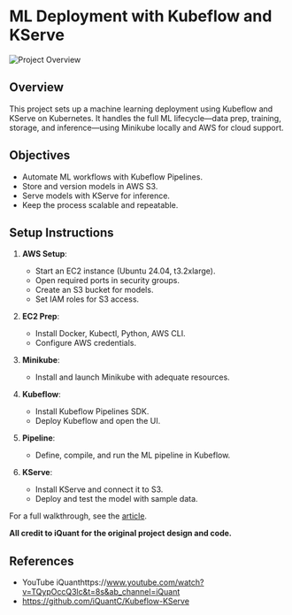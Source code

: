 # ML Deployment with Kubeflow and KServe

![Project Overview](https://miro.medium.com/v2/resize:fit:1100/format:webp/1*vkIKTzeZQ-497PrR7Lklzg.jpeg)

## Overview  
This project sets up a machine learning deployment using Kubeflow and KServe on Kubernetes. It handles the full ML lifecycle—data prep, training, storage, and inference—using Minikube locally and AWS for cloud support.

## Objectives  
- Automate ML workflows with Kubeflow Pipelines.  
- Store and version models in AWS S3.  
- Serve models with KServe for inference.  
- Keep the process scalable and repeatable.

## Setup Instructions  
1. **AWS Setup**:  
   - Start an EC2 instance (Ubuntu 24.04, t3.2xlarge).  
   - Open required ports in security groups.  
   - Create an S3 bucket for models.  
   - Set IAM roles for S3 access.  

2. **EC2 Prep**:  
   - Install Docker, Kubectl, Python, AWS CLI.  
   - Configure AWS credentials.  

3. **Minikube**:  
   - Install and launch Minikube with adequate resources.  

4. **Kubeflow**:  
   - Install Kubeflow Pipelines SDK.  
   - Deploy Kubeflow and open the UI.  

5. **Pipeline**:  
   - Define, compile, and run the ML pipeline in Kubeflow.  

6. **KServe**:  
   - Install KServe and connect it to S3.  
   - Deploy and test the model with sample data.  

For a full walkthrough, see the [article](https://medium.com/@jushijun/deploying-machine-learning-models-with-kubeflow-and-kserve-a-comprehensive-guide-2e3d1449dc54).

**All credit to iQuant for the original project design and code.**


## References
- YouTube iQuanthttps://www.youtube.com/watch?v=TQypOccQ3lc&t=8s&ab_channel=iQuant
- https://github.com/iQuantC/Kubeflow-KServe